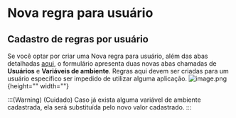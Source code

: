 # Nova regra para usuário

## Cadastro de regras por usuário

Se você optar por criar uma Nova regra para usuário, além das abas detalhadas [aqui](https://docs.senhasegura.io/v4/docs/pt/go-endpoint-manager-linux-policies-general), o formulário apresenta duas novas abas chamadas de **Usuários** e **Variáveis de ambiente**. Regras aqui devem ser criadas para um usuário específico ser impedido de utilizar alguma aplicação.
![image.png](https://cdn.document360.io/5a1d58df-64ce-42a2-8b23-688477d32f33/Images/Documentation/image-1ETQ00F7.png){height="" width=""}

:::(Warning) (Cuidado)
Caso já exista alguma variável de ambiente cadastrada, ela será substituída pelo novo valor cadastrado.
:::

